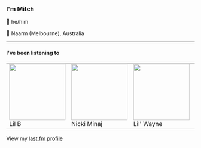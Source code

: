 <article><h3>I&#x27;m Mitch</h3><section><p>👨 he/him</p><p>📍 Naarm (Melbourne), Australia</p></section><hr/><section><h4>I&#x27;ve been listening to</h4><table><tbody><td><img src="https://lastfm.freetls.fastly.net/i/u/174s/3a96df2bdec347498e936f46c8a8c712.png" height="150px" alt="" role="presentation"/><br/>Lil B</td><td><img src="https://lastfm.freetls.fastly.net/i/u/174s/55424d85e9621a4b1b0265ea1cb8057d.png" height="150px" alt="" role="presentation"/><br/>Nicki Minaj</td><td><img src="https://lastfm.freetls.fastly.net/i/u/174s/e99fd9f154084c08a8c06b828a3a5804.png" height="150px" alt="" role="presentation"/><br/>Lil&#x27; Wayne</td><td><img src="https://lastfm.freetls.fastly.net/i/u/174s/912efdc838584d69873450f9c1bfb033.png" height="150px" alt="" role="presentation"/><br/>Bloc Party</td><td><img src="https://lastfm.freetls.fastly.net/i/u/174s/38d948783315f9d1b34d182944213ce3.png" height="150px" alt="" role="presentation"/><br/>FKA twigs</td></tbody></table><span>View my <a href="https://www.last.fm/user/my-slab">last.fm profile</a></span></section></article>